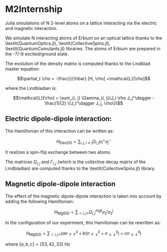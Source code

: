 # M2Internship
Julia simulations of N 2-level atoms on a lattice interacting via the electric and magnetic interaction.

We simulate N interacting atoms of Erbium on an optical lattice thanks to the \textit{QuantumOptics.jl}, \textit{CollectiveSpins.jl}, \textit{QuantumCumulants.jl} libraries. The atoms of Erbium are prepared in the -7/-6 excited/ground state.

The evolution of the density matrix is computed thanks to the Lindblad master equation:

$$\partial_t \rho = -\frac{i}{\hbar} [H, \rho] +\mathcal{L}[\rho]$$

where the Lindbladian is:

$$\mathcal{L}[\rho] = \sum_{i, j} \Gamma_{i, j}(J_i \rho J_j^\dagger - \frac{1}{2} \{J_i^\dagger J_j, \rho\})$$


## Electric dipole-dipole interaction:

The Hamiltonian of this interaction can be written as:

$$H_{\text{ElecDD}} = \sum_{i, j, i \neq j} \Omega_{i, j}\sigma_i^+ \sigma_j^-$$

It realizes a spin-flip exchange between two atoms.

The matrices $\Omega_{i, j}$ and $\Gamma_{i, j}$ (which is the collective decay matrix of the Lindbladian) are computed thanks to the \textit{CollectiveSpins.jl} library.


## Magnetic dipole-dipole interaction

The effect of the magnetic dipole-dipole interaction is taken into account by adding the following Hamiltonian:

$$H_{\text{MgtDD}} = \sum_{<i, j>} \Omega_{i, j}^{mgt} \sigma_z^i \sigma_z^j$$

In the configuration of our experiment, this Hamiltonian can be rewritten as:

$$ H_{\text{MgtDD}} = \sum_{<i, j>} (a n_{\uparrow \uparrow}^{ij} + b(n_{\uparrow \downarrow}^{ij} + n_{\downarrow \downarrow}^{ij}) + c n_{\downarrow \downarrow}^{ij})$$

where  $[a, b, c] = [53, 42, 33]\SI{}{\hertz}$


